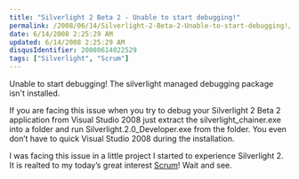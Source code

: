 ```yaml
---
title: "Silverlight 2 Beta 2 - Unable to start debugging!"
permalink: /2008/06/14/Silverlight-2-Beta-2-Unable-to-start-debugging!/
date: 6/14/2008 2:25:29 AM
updated: 6/14/2008 2:25:29 AM
disqusIdentifier: 20080614022529
tags: ["Silverlight", "Scrum"]
---
```

<div class="wlWriterHeaderFooter" style="float:right; margin:0px; padding:0px 0px 4px 8px;"><script type="text/javascript">digg_url = "http://weblogs.asp.net/lkempe/archive/2008/06/13/silverlight-2-beta-2-unable-to-start-debugging.aspx";digg_title = "Silverlight 2 Beta 2 - Unable to start debugging!";digg_bgcolor = "#FFFFFF";digg_skin = "normal";</script><script src="http://digg.com/tools/diggthis.js" type="text/javascript"></script><script type="text/javascript">digg_url = undefined;digg_title = undefined;digg_bgcolor = undefined;digg_skin = undefined;</script></div>

Unable to start debugging! The silverlight managed debugging package isn't installed.
<!-- more -->

If you are facing this issue when you try to debug your Silverlight 2 Beta 2 application from Visual Studio 2008 just extract the silverlight_chainer.exe into a folder and run Silverlight.2.0_Developer.exe from the folder. You even don’t have to quick Visual Studio 2008 during the installation.

I was facing this issue in a little project I started to experience Silverlight 2. It is realted to my today’s great interest [Scrum](http://en.wikipedia.org/wiki/Scrum_(development))! Wait and see.
